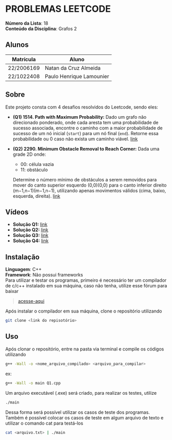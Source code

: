 # PROBLEMAS LEETCODE

**Número da Lista**: 18<br>
**Conteúdo da Disciplina**: Grafos 2<br>
## Alunos
| Matrícula  | Aluno                    |
| ---------- | ------------------------ |
| 22/2006169 | Natan da Cruz Almeida    |
| 22/1022408 | Paulo Henrique Lamounier |

## Sobre 
Este projeto consta com 4 desafios resolvidos do Leetcode, sendo eles:

- **(Q1) 1514. Path with Maximum Probability:** Dado um grafo não direcionado ponderado, onde cada aresta tem uma probabilidade de sucesso associada, encontre o caminho com a maior probabilidade de sucesso de um nó inicial (`start`) para um nó final (`end`). Retorne essa probabilidade ou 0 caso não exista um caminho viável. [link](https://leetcode.com/problems/path-with-maximum-probability/description/)
- **(Q2) 2290. Minimum Obstacle Removal to Reach Corner:** Dada uma grade 2D onde:
	- 00: célula vazia
	- 11: obstáculo

	Determine o número mínimo de obstáculos a serem removidos para mover do canto superior esquerdo (0,0)(0,0) para o canto inferior direito (m−1,n−1)(m−1,n−1), utilizando apenas movimentos válidos (cima, baixo, esquerda, direita). [link](https://leetcode.com/problems/minimum-obstacle-removal-to-reach-corner/description/?envType=daily-question&envId=2024-11-28)



## Vídeos
* **Solução Q1:** [link](https://youtu.be/GMKOA1RZh1M)
* **Solução Q2:** [link](https://youtu.be/J24wFlqYk_U)
* **Solução Q3:** [link]()
* **Solução Q4:** [link]()
  
## Instalação 

**Linguagem**: C++<br>
**Framework**: Não possui frameworks<br>
Para utilizar e testar os programas, primeiro é necessário ter um compilador de c/c++ instalado em sua máquina, caso não tenha, utilize esse fórum para baixar

> [acesse-aqui](https://www.geeksforgeeks.org/installing-mingw-tools-for-c-c-and-changing-environment-variable/)

Após instalar o compilador em sua máquina, clone o repositório utilizando

``` bash
git clone <link do repisotório>
```

## Uso 
Após clonar o repositório, entre na pasta via terminal e compile os códigos utilizando

``` bash
g++ -Wall -o <nome_arquivo_compilado> <arquivo_para_compilar>
```

ex: 

``` bash
g++ -Wall -o main Q1.cpp
```

Um arquivo executável (.exe) será criado, para realizar os testes, utilize

```bash
./main
```

Dessa forma será possível utilizar os casos de teste dos programas. Também é possível colocar os casos de teste em algum arquivo de texto e utilizar o comando cat para testá-los

``` bash
cat <arquivo.txt> | ./main
```
